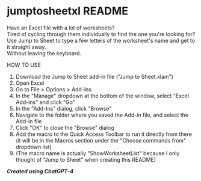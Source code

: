 # jumptosheetxl README

Have an Excel file with a lot of worksheets?  
Tired of cycling through them individually to find the one you're looking for?  
Use Jump to Sheet to type a few letters of the worksheet's name and get to it straight away.  
Without leaving the keyboard.

HOW TO USE
1. Download the Jump to Sheet add-in file ("Jump to Sheet.xlam")
2. Open Excel
3. Go to File > Options > Add-ins
4. In the "Manage" dropdown at the bottom of the window, select "Excel Add-ins" and click "Go"
5. In the "Add-Ins" dialog, click "Browse"
6. Navigate to the folder where you saved the Add-in file, and select the Add-in file
7. Click "OK" to close the "Browse" dialog
8. Add the macro to the Quick Access Toolbar to run it directly from there (it will be in the Macros section under the "Choose commands from" dropdown list)
9. (The macro name is actually "ShowWorksheetList" because I only thought of "Jump to Sheet" when creating this README)

***Created using ChatGPT-4***
